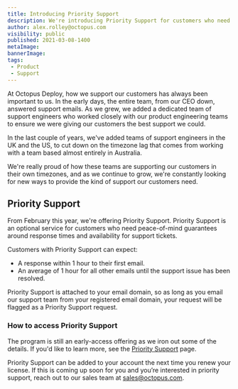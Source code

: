 ```yaml
---
title: Introducing Priority Support
description: We're introducing Priority Support for customers who need guaranteed support turn-around times from Octopus Deploy.
author: alex.rolley@octopus.com
visibility: public
published: 2021-03-08-1400
metaImage: 
bannerImage: 
tags:
 - Product
 - Support
---
```


At Octopus Deploy, how we support our customers has always been important to us. In the early days, the entire team, from our CEO down, answered support emails. As we grew, we added a dedicated team of support engineers who worked closely with our product engineering teams to ensure we were giving our customers the best support we could.

In the last couple of years, we've added teams of support engineers in the UK and the US, to cut down on the timezone lag that comes from working with a team based almost entirely in Australia.

We're really proud of how these teams are supporting our customers in their own timezones, and as we continue to grow, we're constantly looking for new ways to provide the kind of support our customers need.

## Priority Support 

From February this year, we're offering Priority Support. Priority Support is an optional service for customers who need peace-of-mind guarantees around response times and availability for support tickets.

Customers with Priority Support can expect: 
- A response within 1 hour to their first email.
- An average of 1 hour for all other emails until the support issue has been resolved. 

Priority Support is attached to your email domain, so as long as you email our support team from your registered email domain, your request will be flagged as a Priority Support request.

### How to access Priority Support

The program is still an early-access offering as we iron out some of the details. If you'd like to learn more, see the [Priority Support](https://octopus.com/priority-support) page. 

Priority Support can be added to your account the next time you renew your license. If this is coming up soon for you and you’re interested in priority support, reach out to our sales team at sales@octopus.com.


